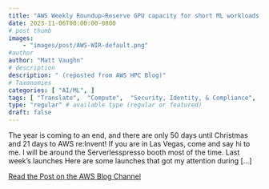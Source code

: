 ```yaml
---
title: "AWS Weekly Roundup—Reserve GPU capacity for short ML workloads, Finch is GA, and more—November 6, 2023"
date: 2023-11-06T00:00:00-0800
# post thumb
images:
    - "images/post/AWS-WIR-default.png"
#author
author: "Matt Vaughn"
# description
description: " (reposted from AWS HPC Blog)"
# Taxonomies
categories: [ "AI/ML", ]
tags: [ "Translate",  "Compute",  "Security, Identity, & Compliance",  "Identity and Access Management (IAM)",  "Developer Tools",  "X-Ray",  "Artificial Intelligence",  "AI/ML",  "IAM Access Analyzer",  "EC2",  "hpcblog", ]
type: "regular" # available type (regular or featured)
draft: false
---
```


The year is coming to an end, and there are only 50 days until Christmas and 21 days to AWS re:Invent! If you are in Las Vegas, come and say hi to me. I will be around the Serverlesspresso booth most of the time. Last week’s launches Here are some launches that got my attention during […]

<a href="https://aws.amazon.com/blogs/aws/aws-weekly-roundup-reserve-gpu-capacity-for-short-ml-workloads-finch-is-ga-and-more-november-6-2023/" class="btn btn-primary btn-lg active" role="button" aria-pressed="true" style="margin-top: 8px;">Read the Post on the AWS Blog Channel</a>